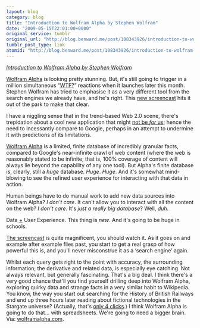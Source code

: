 ```yaml
---
layout: blog
category: blog
title: "Introduction to Wolfram Alpha by Stephen Wolfram"
date: "2009-05-15T22:01:00+0000"
original_service: tumblr
original_url: "http://blog.benward.me/post/108343926/introduction-to-wolfram-alpha-by-stephen-wolfram"
tumblr_post_type: link
atomid: "http://blog.benward.me/post/108343926/introduction-to-wolfram-alpha-by-stephen-wolfram"
---
```

*[Introduction to Wolfram Alpha by Stephen Wolfram](http://www.wolframalpha.com/screencast/introducingwolframalpha.html)*

[Wolfram Alpha](http://www.wolframalpha.com) is looking pretty stunning. But, it's still going to trigger in a million simultaneous “<abbr title="What The Fuck?">WTF?</abbr>” reactions when it launches later this month. Stephen Wolfram has tried to emphasise it as a very different tool from the search engines we already have, and he's right. This [new screencast](http://www.wolframalpha.com/screencast/introducingwolframalpha.html) hits it out of the park to make that clear.

I have a niggling sense that in the trend-based Web 2.0 scene, there's trepidation about a cool new application that might [not be _for_ us](http://www.penny-arcade.com/comic/2004/3/24/); hence the need to incessantly compare to Google, perhaps in an attempt to undermine it with predictions of its limitations.

[Wolfram Alpha](http://wolframalpha.com) is a limited, finite database of incredibly granular facts, compared to Google's near-infinite crawl of web content (where the web is reasonably stated to be infinite; that is, 100% coverage of content will always lie beyond the capability of any one tool). But Alpha's finite database is, clearly, still a _huge_ database. _Huge_. _Huge_. And it's somewhat mind-blowing to see the refined user experience for interacting with that data in action.

Human beings have to do manual work to add new data sources into Wolfram Alpha? _I don't care_. It can't allow you to interact with all the content on the web? _I don't care_. It's _just a really big database_? Well, _duh_.

Data <abbr title='plus'>+</abbr> User Experience. This thing is _new_. And it's going to be huge in schools.

[The screencast](http://www.wolframalpha.com/screencast/introducingwolframalpha.html) is quite magnificent, you should watch it. As it goes on and example after example flies past, you start to get a real grasp of how powerful this is, and you'll never misconstrue it as a ‘search engine’ again.

Whilst each query gets right to the point with accuracy, the surrounding information; the derivative and related data, is especially eye catching. Not always relevant, but generally fascinating. That's a big deal. I think there's a very good chance that'll you find yourself drilling deep into Wolfram Alpha, exploring quirky data and strange facts in a very similar habit to Wikipedia. You know, the way you start out searching for the History of British Railways and end up three hours later reading about fictional technologies in the Stargate universe? (Actually, that's [only 4 clicks](http://www.netsoc.tcd.ie/~mu/cgi-bin/shortpath.cgi?from=British+Rail&to=Dakara+Superweapon).) I think Wolfram Alpha is going to do that… with spreadsheets. We're going to need a bigger brain.
Via: [wolframalpha.com](http://www.wolframalpha.com/screencast/introducingwolframalpha.html).
